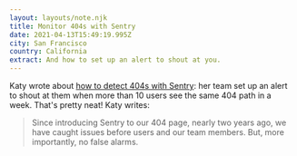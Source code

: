```yaml
---
layout: layouts/note.njk
title: Monitor 404s with Sentry
date: 2021-04-13T15:49:19.995Z
city: San Francisco
country: California
extract: And how to set up an alert to shout at you.
---
```


Katy wrote about [how to detect 404s with Sentry](https://katydecorah.com/code/monitor-404s-with-sentry/): her team set up an alert to shout at them when more than 10 users see the same 404 path in a week. That's pretty neat! Katy writes:

> Since introducing Sentry to our 404 page, nearly two years ago, we have caught issues before users and our team members. But, more importantly, no false alarms.
